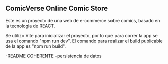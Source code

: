 ## ComicVerse Online Comic Store
Este es un proyecto de una web de e-commerce sobre comics, basado en la tecnologia de REACT.

Se utilizo Vite para inicializar el proyecto, por lo que para correr la app se usa el comando "npm run dev". El comando para realizar el build publicable de la app es "npm run build".



-README COHERENTE
-persistencia de datos


